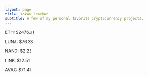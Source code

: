 ```yaml
---
layout: page
title: Token Tracker
subtitle: A few of my personal favorite cryptocurrency projects.
---
```


<!--BEGINCRYPTOINPUT-->
ETH: $2476.01

LUNA: $76.33

NANO: $2.22

LINK: $12.51

AVAX: $71.41

<!--ENDCRYPTOINPUT-->
